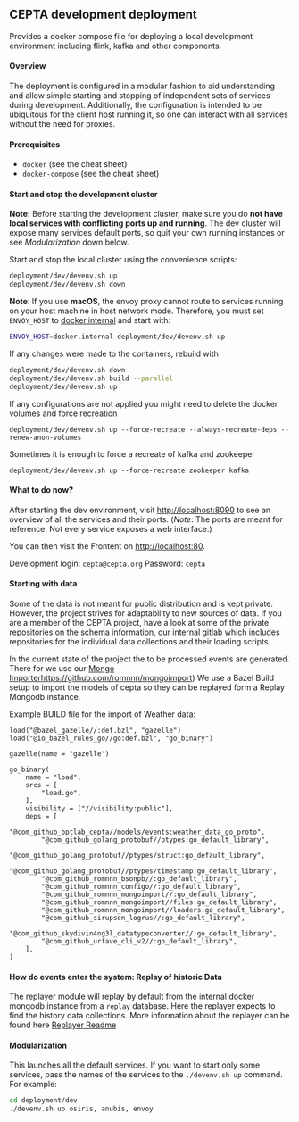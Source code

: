 ## CEPTA development deployment

Provides a docker compose file for deploying a local development environment including flink, kafka and other components.

#### Overview
The deployment is configured in a modular fashion to aid 
understanding and allow simple starting and stopping of independent sets
of services during development. Additionally, the configuration
is intended to be ubiquitous for the client host running it, so one 
can interact with all services without the need for proxies.

#### Prerequisites
- `docker` (see the cheat sheet)
- `docker-compose` (see the cheat sheet)

#### Start and stop the development cluster
__Note:__ Before starting the development cluster, make sure 
you do __not have local services with conflicting ports up and running__.
The dev cluster will expose many services default ports, so quit
your own running instances or see _Modularization_ down below.

Start and stop the local cluster using the convenience scripts:
```bash
deployment/dev/devenv.sh up
deployment/dev/devenv.sh down
```

**Note**: If you use **macOS**, the envoy proxy cannot route to services running on your
host machine in host network mode. Therefore, you must set `ENVOY_HOST` to
[docker.internal](docker.internal) and start with:
```bash
ENVOY_HOST=docker.internal deployment/dev/devenv.sh up
```

If any changes were made to the containers, rebuild with
```bash
deployment/dev/devenv.sh down
deployment/dev/devenv.sh build --parallel
deployment/dev/devenv.sh up
```
If any configurations are not applied you might need to delete 
the docker volumes and force recreation
```
deployment/dev/devenv.sh up --force-recreate --always-recreate-deps --renew-anon-volumes
```
Sometimes it is enough to force a recreate of kafka and zookeeper
```
deployment/dev/devenv.sh up --force-recreate zookeeper kafka
```

#### What to do now?
After starting the dev environment, visit 
[http://localhost:8090](http://localhost:8090) to see an overview 
of all the services and their ports. (*Note*: The ports are meant for 
reference. Not every service exposes a web interface.)

You can then visit the Frontent on [http://localhost:80](http://localhost:80).

Development login: `cepta@cepta.org` Password: `cepta` 

#### Starting with data
Some of the data is not meant for public distribution and is kept private.
However, the project strives for adaptability to new sources of data.
If you are a member of the CEPTA project, have a look at some of the private repositories 
on the [schema information](https://gitlab.hpi.de/cepta/meta_schema),
[our internal gitlab](https://gitlab.hpi.de/cepta) which includes repositories for the 
individual data collections and their loading scripts.

In the current state of the project the to be processed events are generated.
There for we use our [Mongo Importer](https://github.com/romnnn/mongoimport)https://github.com/romnnn/mongoimport)
We use a Bazel Build setup to import the models of cepta so they can be replayed form a Replay Mongodb instance.

Example BUILD file for the import of Weather data:
``` 
load("@bazel_gazelle//:def.bzl", "gazelle")
load("@io_bazel_rules_go//go:def.bzl", "go_binary")

gazelle(name = "gazelle")

go_binary(
    name = "load",
    srcs = [
        "load.go",
    ],
    visibility = ["//visibility:public"],
    deps = [
        "@com_github_bptlab_cepta//models/events:weather_data_go_proto",
        "@com_github_golang_protobuf//ptypes:go_default_library",
        "@com_github_golang_protobuf//ptypes/struct:go_default_library",
        "@com_github_golang_protobuf//ptypes/timestamp:go_default_library",
        "@com_github_romnnn_bsonpb//:go_default_library",
        "@com_github_romnnn_configo//:go_default_library",
        "@com_github_romnnn_mongoimport//:go_default_library",
        "@com_github_romnnn_mongoimport//files:go_default_library",
        "@com_github_romnnn_mongoimport//loaders:go_default_library",
        "@com_github_sirupsen_logrus//:go_default_library",
        "@com_github_skydivin4ng3l_datatypeconverter//:go_default_library",
        "@com_github_urfave_cli_v2//:go_default_library",
    ],
)
```

#### How do events enter the system: Replay of historic Data
The replayer module will replay by default from the internal docker mongodb instance from a `replay` database. 
Here the replayer expects to find the history data collections.
More information about the replayer can be found here [Replayer Readme](../../auxiliary/producers/replayer/README.md)

#### Modularization
This launches all the default services.
If you want to start only some services, pass the names of the services 
to the `./devenv.sh up` command. For example:
```bash
cd deployment/dev
./devenv.sh up osiris, anubis, envoy
```
